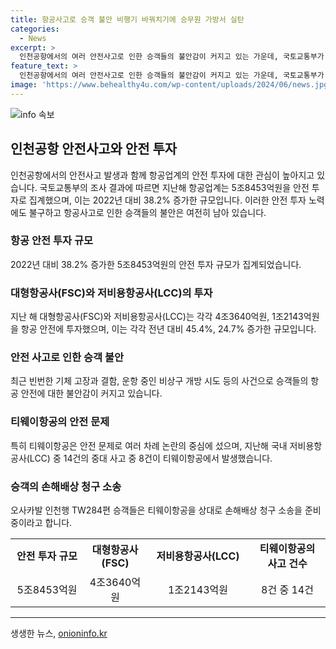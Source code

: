 ```yaml
---
title: 항공사고로 승객 불안 비행기 바꿔치기에 승무원 가방서 실탄
categories:
  - News
excerpt: >
  인천공항에서의 여러 안전사고로 인한 승객들의 불안감이 커지고 있는 가운데, 국토교통부가 지난해 항공업계의 안전 투자 규모가 5조8453억원으로 증가한 것으로 나타났다. 그러나 여전히 항공사의 노력에도 불구하고 안전사고가 끊이지 않고 있으며, 특히 티웨이항공의 안전 문제로 논란이 일고 있다. 최근에는 인천공항에서의 지연 운항 사고가 발생하여 승객들의 불만이 높아지고 있는 상황이다.
feature_text: >
  인천공항에서의 여러 안전사고로 인한 승객들의 불안감이 커지고 있는 가운데, 국토교통부가 지난해 항공업계의 안전 투자 규모가 5조8453억원으로 증가한 것으로 나타났다. 그러나 여전히 항공사의 노력에도 불구하고 안전사고가 끊이지 않고 있으며, 특히 티웨이항공의 안전 문제로 논란이 일고 있다. 최근에는 인천공항에서의 지연 운항 사고가 발생하여 승객들의 불만이 높아지고 있는 상황이다.
image: 'https://www.behealthy4u.com/wp-content/uploads/2024/06/news.jpg'
---
```


<p><img src="https://www.behealthy4u.com/wp-content/uploads/2024/06/news.jpg" alt="info 속보" /></p>

<h2 data-ke-size="size26">인천공항 안전사고와 안전 투자</h2>

<p data-ke-size="size16">인천공항에서의 안전사고 발생과 함께 항공업계의 안전 투자에 대한 관심이 높아지고 있습니다. 국토교통부의 조사 결과에 따르면 지난해 항공업계는 5조8453억원을 안전 투자로 집계했으며, 이는 2022년 대비 38.2% 증가한 규모입니다. 이러한 안전 투자 노력에도 불구하고 항공사고로 인한 승객들의 불안은 여전히 남아 있습니다.</p>

<h3>항공 안전 투자 규모</h3>

<p data-ke-size="size16">2022년 대비 38.2% 증가한 5조8453억원의 안전 투자 규모가 집계되었습니다.</p>

<h3>대형항공사(FSC)와 저비용항공사(LCC)의 투자</h3>

<p data-ke-size="size16">지난 해 대형항공사(FSC)와 저비용항공사(LCC)는 각각 4조3640억원, 1조2143억원을 항공 안전에 투자했으며, 이는 각각 전년 대비 45.4%, 24.7% 증가한 규모입니다.</p>

<h3>안전 사고로 인한 승객 불안</h3>

<p data-ke-size="size16">최근 빈번한 기체 고장과 결함, 운항 중인 비상구 개방 시도 등의 사건으로 승객들의 항공 안전에 대한 불안감이 커지고 있습니다.</p>

<h3>티웨이항공의 안전 문제</h3>

<p data-ke-size="size16">특히 티웨이항공은 안전 문제로 여러 차례 논란의 중심에 섰으며, 지난해 국내 저비용항공사(LCC) 중 14건의 중대 사고 중 8건이 티웨이항공에서 발생했습니다.</p>

<h3>승객의 손해배상 청구 소송</h3>

<p data-ke-size="size16">오사카발 인천행 TW284편 승객들은 티웨이항공을 상대로 손해배상 청구 소송을 준비 중이라고 합니다.</p>

<table>
  <colgroup>
    <col width="169" />
    <col width="136" />
    <col width="254" />
    <col width="196" />
  </colgroup>
  <tbody>
    <tr>
      <td style="text-align: center; height: 17px;"><b>안전 투자 규모</b></td>
      <td style="text-align: center; height: 17px;"><b>대형항공사(FSC)</b></td>
      <td style="text-align: center; height: 17px;"><b>저비용항공사(LCC)</b></td>
      <td style="text-align: center; height: 17px;"><b>티웨이항공의 사고 건수</b></td>
    </tr>
    <tr>
      <td style="text-align: center;">5조8453억원</td>
      <td style="text-align: center;">4조3640억원</td>
      <td style="text-align: center;">1조2143억원</td>
      <td style="text-align: center;">8건 중 14건</td>
    </tr>
  </tbody>
</table>

<hr />
생생한 뉴스, <a href="https://onioninfo.kr" rel="dofollow">onioninfo.kr</a>


